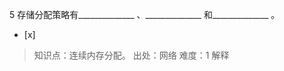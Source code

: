 5
存储分配策略有______________ 、______________ 和______________ 。
- [x]  

> 知识点：连续内存分配。
> 出处：网络
> 难度：1
> 解释
